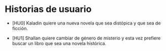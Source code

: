 # Historias de usuario

- [HU0] Kaladin quiere una nueva novela que sea distópica y que sea de ficción.

- [HU1] Shallan quiere cambiar de género de misterio y esta vez prefiere buscar un libro que sea una novela histórica.